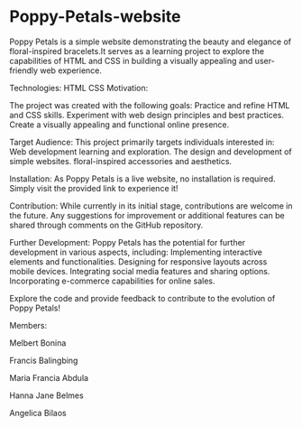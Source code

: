 # Poppy-Petals-website
 Poppy Petals is a simple website demonstrating the beauty and elegance of floral-inspired bracelets.It serves as a learning project to explore the capabilities of HTML and CSS in building a visually appealing and user-friendly web experience.

Technologies: HTML CSS Motivation:

The project was created with the following goals: Practice and refine HTML and CSS skills. Experiment with web design principles and best practices. Create a visually appealing and functional online presence.

Target Audience: This project primarily targets individuals interested in: Web development learning and exploration. The design and development of simple websites. floral-inspired accessories and aesthetics.

Installation: As Poppy Petals is a live website, no installation is required. Simply visit the provided link to experience it!

Contribution: While currently in its initial stage, contributions are welcome in the future. Any suggestions for improvement or additional features can be shared through comments on the GitHub repository.

Further Development: Poppy Petals has the potential for further development in various aspects, including: Implementing interactive elements and functionalities. Designing for responsive layouts across mobile devices. Integrating social media features and sharing options. Incorporating e-commerce capabilities for online sales.

Explore the code and provide feedback to contribute to the evolution of Poppy Petals!

Members:

Melbert Bonina

Francis Balingbing

Maria Francia Abdula

Hanna Jane Belmes

Angelica Bilaos
